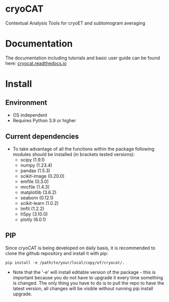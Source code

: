 # cryoCAT
Contextual Analysis Tools for cryoET and subtomogram averaging

# Documentation
The documentation including tutorials and basic user guide can be found here: [cryocat.readthedocs.io](https://cryocat.readthedocs.io)
# Install

## Environment
* OS independent
* Requires Python 3.9 or higher

## Current dependencies
* To take advantage of all the functions within the package following modules should be installed (in brackets tested versions):
    * scipy (1.9.1)
    * numpy (1.23.4)
    * pandas (1.5.3)
    * scikit-image (0.20.0)
    * emfile (0.3.0)
    * mrcfile (1.4.3)
    * matplotlib (3.6.2)
    * seaborn (0.12.1)
    * scikit-learn (1.0.2)
    * lmfit (1.2.2)
    * h5py (3.10.0)
    * plotly (6.0.1)
      
## PIP

Since cryoCAT is being developed on daily basis, it is recommended to clone the github repository and install it with pip:

```
pip install -e /path/to/your/local/copy/of/cryocat/.
```

* Note that the '-e' will install editable version of the package - this is important because you do not have to upgrade it every time something is changed. The only thing you have to do is to pull the repo to have the latest version, all changes will be visible without running pip install upgrade.


